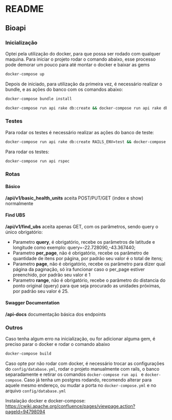 # README
## Bioapi

### Inicialização

Optei pela utilização do docker, para que possa ser rodado com qualquer maquina. Para iniciar o projeto rodar o comando abaixo, esse processo pode demorar um pouco para até montar o docker e baixar as gems
```bash
docker-compose up
```

Depois de iniciado, para utilização da primeira vez, é necessário realizar o bundle, e as ações do banco com os comandos abaixo:
```bash
docker-compose bundle install
```
```bash
docker-compose run api rake db:create && docker-compose run api rake db:migrate && docker-compose run api rake db:seed
```

### Testes
Para rodar os testes é necessário realizar as ações do banco de teste:
```bash
docker-compose run api rake db:create RAILS_ENV=test && docker-compose run api rake db:migrate RAILS_ENV=test && docker-compose run api rake db:seed RAILS_ENV=test
```
Para rodar os testes:

```bash
docker-compose run api rspec
```

### Rotas

#### Básico
**/api/v1/basic_health_units** aceita POST/PUT/GET (index e show) normalmente

#### Find UBS
**/api/v1/find_ubs** aceita apenas GET, com os parâmetros, sendo query o único obrigatório:

- Parametro **query**, é obrigatório, recebe os parâmetros de latitude e longitude como exemplo: query=-22.728090,-43.367440;
- Parametro **per_page**, não é obrigatório, recebe os parâmetro de quantidade de itens por página, por padrão seu valor é o total de itens;
- Parametro **page**, não é obrigatório, recebe os parâmetro para dizer qual página da paginação, só ira funcionar caso o per_page estiver preenchido, por padrão seu valor é 1
- Parametro **range**, não é obrigatório, recebe o parâmetro do distancia do ponto original (query) para que seja procurado as unidades próximas, por padrão seu valor é 25.

#### Swagger Documentation
**/api-docs** documentação básica dos endpoints



### Outros
Caso tenha algum erro na inicialização, ou for adicionar alguma gem, é preciso parar o docker e rodar o comando abaixo
```bash
docker-compose build
```

Caso opte por não rodar com docker, é necessário trocar as configurações do `config/database.yml`, rodar o projeto manualmente com rails, o banco separadamente e retirar os comandos `docker-compose run api ` e `docker-compose`.
Caso já tenha um postgres rodando, recomendo alterar para aquele mesmo endereço, ou mudar a porta no `docker-compose.yml` e no arquivo `config/database.yml`

Instalação docker e docker-compose: https://cwiki.apache.org/confluence/pages/viewpage.action?pageId=94798094